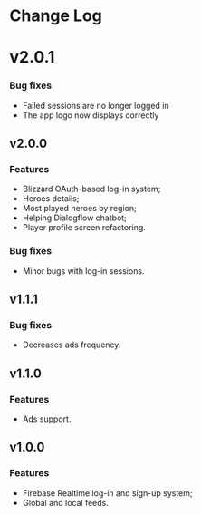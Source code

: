 # Change Log

# v2.0.1
### Bug fixes
- Failed sessions are no longer logged in
- The app logo now displays correctly

## v2.0.0
### Features
- Blizzard OAuth-based log-in system;
- Heroes details;
- Most played heroes by region;
- Helping Dialogflow chatbot;
- Player profile screen refactoring.
### Bug fixes
- Minor bugs with log-in sessions.

## v1.1.1
### Bug fixes
- Decreases ads frequency.

## v1.1.0
### Features
- Ads support.

## v1.0.0
### Features
- Firebase Realtime log-in and sign-up system;
- Global and local feeds.